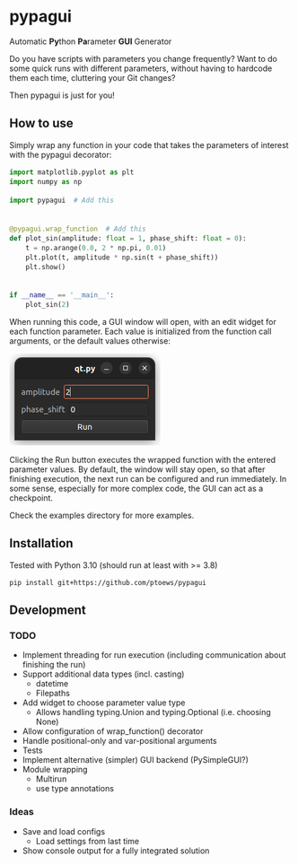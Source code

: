 # pypagui

Automatic **Py**thon **Pa**rameter **GUI** Generator

Do you have scripts with parameters you change frequently? Want to do some quick runs with different parameters, without having to hardcode them each time, cluttering your Git changes?

Then pypagui is just for you!

## How to use
Simply wrap any function in your code that takes the parameters of interest with the pypagui decorator:
```python
import matplotlib.pyplot as plt
import numpy as np

import pypagui  # Add this


@pypagui.wrap_function  # Add this
def plot_sin(amplitude: float = 1, phase_shift: float = 0):
    t = np.arange(0.0, 2 * np.pi, 0.01)
    plt.plot(t, amplitude * np.sin(t + phase_shift))
    plt.show()


if __name__ == '__main__':
    plot_sin(2)
```

When running this code, a GUI window will open, with an edit widget for each function parameter. 
Each value is initialized from the function call arguments, or the default values otherwise:

![img.png](docs/example_gui.png)

Clicking the Run button executes the wrapped function with the entered parameter values.
By default, the window will stay open, so that after finishing execution, the next run can be 
configured and run immediately. In some sense, especially for more complex code, the GUI can act as 
a checkpoint.

Check the examples directory for more examples.

## Installation
Tested with Python 3.10 (should run at least with >= 3.8)

```commandline
pip install git+https://github.com/ptoews/pypagui
```

## Development

### TODO
 - Implement threading for run execution (including communication about finishing the run)
 - Support additional data types (incl. casting)
   - datetime
   - Filepaths
 - Add widget to choose parameter value type
   - Allows handling typing.Union and typing.Optional (i.e. choosing None)
 - Allow configuration of wrap_function() decorator
 - Handle positional-only and var-positional arguments
 - Tests
 - Implement alternative (simpler) GUI backend (PySimpleGUI?) 
 - Module wrapping
   - Multirun 
   - use type annotations
 
### Ideas
- Save and load configs
  - Load settings from last time
- Show console output for a fully integrated solution
